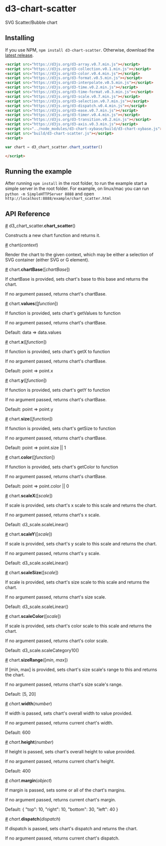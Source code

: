 # d3-chart-scatter

SVG Scatter/Bubble chart

## Installing

If you use NPM, `npm install d3-chart-scatter`. Otherwise, download the [latest release](https://github.com/bobmonteverde/d3-chart-scatter/releases/latest).


```html
<script src="https://d3js.org/d3-array.v0.7.min.js"></script>
<script src="https://d3js.org/d3-collection.v0.1.min.js"></script>
<script src="https://d3js.org/d3-color.v0.4.min.js"></script>
<script src="https://d3js.org/d3-format.v0.5.min.js"></script>
<script src="https://d3js.org/d3-interpolate.v0.5.min.js"></script>
<script src="https://d3js.org/d3-time.v0.2.min.js"></script>
<script src="https://d3js.org/d3-time-format.v0.3.min.js"></script>
<script src="https://d3js.org/d3-scale.v0.7.min.js"></script>
<script src="https://d3js.org/d3-selection.v0.7.min.js"></script>
<script src="https://d3js.org/d3-dispatch.v0.4.min.js"></script>
<script src="https://d3js.org/d3-ease.v0.7.min.js"></script>
<script src="https://d3js.org/d3-timer.v0.4.min.js"></script>
<script src="https://d3js.org/d3-transition.v0.2.min.js"></script>
<script src="https://d3js.org/d3-axis.v0.3.min.js"></script>
<script src="../node_modules/d3-chart-xybase/build/d3-chart-xybase.js"></script>
<script src="build/d3-chart-scatter.js"></script>
<script>

var chart = d3_chart_scatter.chart_scatter()

</script>
```

## Running the example

After running `npm install` in the root folder, to run the example start a simple server in the root folder.
For example, on linux/mac you can run `python -m SimpleHTTPServer 8888` and open `http://localhost:8888/example/chart_scatter.html`

## API Reference

<a name="chart_scatter" href="#chart_scatter">#</a> d3_chart_scatter.<b>chart_scatter</b>()

Constructs a new chart function and returns it.

<a name="chart" href="#chart">#</a> chart(<i>context</i>)

Render the chart to the given context, which may be either a selection of SVG container (either SVG or G element).

<a name="chartBase" href="#chartBase">#</a> chart.<b>chartBase</b>([<i>chartBase</i>])

If chartBase is provided, sets chart's base to this base and returns the chart.

If no argument passed, returns chart's chartBase.

<a name="values" href="#values">#</a> chart.<b>values</b>([<i>function</i>])

If function is provided, sets chart's getValues to function

If no argument passed, returns chart's chartBase.

Default: data => data.values

<a name="x" href="#x">#</a> chart.<b>x</b>([<i>function</i>])

If function is provided, sets chart's getX to function

If no argument passed, returns chart's chartBase.

Default: point => point.x

<a name="y" href="#y">#</a> chart.<b>y</b>([<i>function</i>])

If function is provided, sets chart's getY to function

If no argument passed, returns chart's chartBase.

Default: point => point.y

<a name="size" href="#size">#</a> chart.<b>size</b>([<i>function</i>])

If function is provided, sets chart's getSize to function

If no argument passed, returns chart's chartBase.

Default: point => point.size || 1

<a name="color" href="#color">#</a> chart.<b>color</b>([<i>function</i>])

If function is provided, sets chart's getColor to function

If no argument passed, returns chart's chartBase.

Default: point => point.color || 0

<a name="scaleX" href="#scaleX">#</a> chart.<b>scaleX</b>([<i>scale</i>])

If scale is provided, sets chart's x scale to this scale and returns the chart.

If no argument passed, returns chart's x scale.

Default: d3_scale.scaleLinear()

<a name="scaleY" href="#scaleY">#</a> chart.<b>scaleY</b>([<i>scale</i>])

If scale is provided, sets chart's y scale to this scale and returns the chart.

If no argument passed, returns chart's y scale.

Default: d3_scale.scaleLinear()

<a name="scaleSize" href="#scaleSize">#</a> chart.<b>scaleSize</b>([<i>scale</i>])

If scale is provided, sets chart's size scale to this scale and returns the chart.

If no argument passed, returns chart's size scale.

Default: d3_scale.scaleLinear()

<a name="scaleColor" href="#scaleColor">#</a> chart.<b>scaleColor</b>([<i>scale</i>])

If scale is provided, sets chart's color scale to this scale and returns the chart.

If no argument passed, returns chart's color scale.

Default: d3_scale.scaleCategory10()

<a name="sizeRange" href="#sizeRange">#</a> chart.<b>sizeRange</b>([<i>min</i>, <i>max</i>])

If [min, max] is provided, sets chart's size scale's range to this and returns the chart.

If no argument passed, returns chart's size scale's range.

Default: [5, 20]

<a name="width" href="#width">#</a> <i>chart</i>.<b>width</b>(<i>number</i>)

If width is passed, sets chart's overall width to value provided.

If no argument passed, returns current chart's width.

Default: 600

<a name="height" href="#height">#</a> <i>chart</i>.<b>height</b>(<i>number</i>)

If height is passed, sets chart's overall height to value provided.

If no argument passed, returns current chart's height.

Default: 400

<a name="margin" href="#margin">#</a> <i>chart</i>.<b>margin</b>(<i>object</i>)

If margin is passed, sets some or all of the chart's margins.

If no argument passed, returns current chart's margin.

Default: { "top": 10, "right": 10, "bottom": 30, "left": 40 }

<a name="dispatch" href="#dispatch">#</a> <i>chart</i>.<b>dispatch</b>(<i>dispatch</i>)

If dispatch is passed, sets chart's dispatch and returns the chart.

If no argument passed, returns current chart's dispatch.
